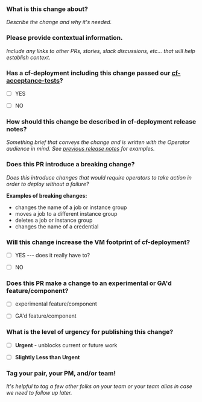 ### What is this change about?

_Describe the change and why it's needed._



### Please provide contextual information.

_Include any links to other PRs, stories, slack discussions, etc... that will help establish context._



### Has a cf-deployment including this change passed our [cf-acceptance-tests](https://github.com/cloudfoundry/cf-acceptance-tests)?

- [ ] YES 
- [ ] NO



### How should this change be described in cf-deployment release notes?

_Something brief that conveys the change and is written with the Operator audience in mind. 
See [previous release notes](https://github.com/cloudfoundry/cf-deployment/releases) for examples._



### Does this PR introduce a breaking change? 

_Does this introduce changes that would require operators to take action in order to deploy without a failure?_

**Examples of breaking changes:**
- changes the name of a job or instance group
- moves a job to a different instance group
- deletes a job or instance group
- changes the name of a credential



### Will this change increase the VM footprint of cf-deployment?

- [ ] YES --- does it really have to?
- [ ] NO



### Does this PR make a change to an experimental or GA'd feature/component?

- [ ] experimental feature/component
- [ ] GA'd feature/component



### What is the level of urgency for publishing this change?

- [ ] **Urgent** - unblocks current or future work
- [ ] **Slightly Less than Urgent**



### Tag your pair, your PM, and/or team!
_It's helpful to tag a few other folks on your team or your team alias in case we need to follow up later._
